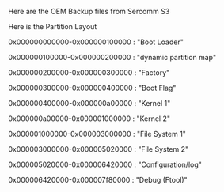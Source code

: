 Here are the OEM Backup files from Sercomm S3

Here is the Partition Layout


0x000000000000-0x000000100000 : "Boot Loader"

0x000000100000-0x000000200000 : "dynamic partition map"

0x000000200000-0x000000300000 : "Factory"

0x000000300000-0x000000400000 : "Boot Flag"

0x000000400000-0x000000a00000 : "Kernel 1"

0x000000a00000-0x000001000000 : "Kernel 2"

0x000001000000-0x000003000000 : "File System 1"

0x000003000000-0x000005020000 : "File System 2"

0x000005020000-0x000006420000 : "Configuration/log"

0x000006420000-0x000007f80000 : "Debug (Ftool)"
